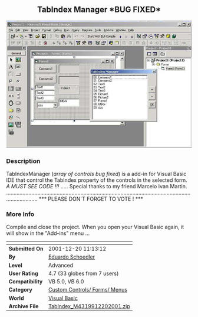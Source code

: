﻿<div align="center">

## TabIndex Manager  \*BUG FIXED\*

<img src="PIC20011220655477544.jpg">
</div>

### Description

TabIndexManager (*array of controls bug fixed*) is a add-in for Visual Basic IDE that control the TabIndex property of the controls in the selected form. *A MUST SEE CODE !!!* ..... Special thanks to my friend Marcelo Ivan Martin. ................................................................................................................................................. *** PLEASE DON´T FORGET TO VOTE ! ***
 
### More Info
 
Compile and close the project. When you open your Visual Basic again, it will show in the "Add-ins" menu ...


<span>             |<span>
---                |---
**Submitted On**   |2001-12-20 11:13:12
**By**             |[Eduardo Schoedler](https://github.com/Planet-Source-Code/PSCIndex/blob/master/ByAuthor/eduardo-schoedler.md)
**Level**          |Advanced
**User Rating**    |4.7 (33 globes from 7 users)
**Compatibility**  |VB 5\.0, VB 6\.0
**Category**       |[Custom Controls/ Forms/  Menus](https://github.com/Planet-Source-Code/PSCIndex/blob/master/ByCategory/custom-controls-forms-menus__1-4.md)
**World**          |[Visual Basic](https://github.com/Planet-Source-Code/PSCIndex/blob/master/ByWorld/visual-basic.md)
**Archive File**   |[TabIndex\_M4319912202001\.zip](https://github.com/Planet-Source-Code/eduardo-schoedler-tabindex-manager-bug-fixed__1-29975/archive/master.zip)









